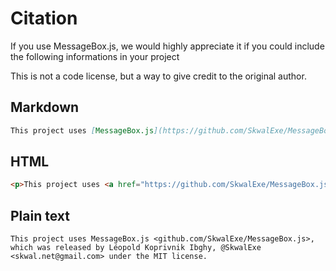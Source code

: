 # Citation

If you use MessageBox.js, we would highly appreciate it if you could include the following informations in your project

This is not a code license, but a way to give credit to the original author.

## Markdown

```md
This project uses [MessageBox.js](https://github.com/SkwalExe/MessageBox.js), which was released by Léopold Koprivnik Ibghy, [@SkwalExe](https://github.com/SkwalExe/) \<skwal.net@gmail.com\> under the [MIT license](https://github.com/SkwalExe/MessageBox.js/blob/main/LICENSE).
```

## HTML

```html
<p>This project uses <a href="https://github.com/SkwalExe/MessageBox.js">MessageBox.js</a>, which was released by Léopold Koprivnik Ibghy, <a href="https://github.com/SkwalExe/">@SkwalExe</a> &lt;<a href="mailto:skwal.net@gmail.com">skwal.net@gmail.com</a>&gt; under the <a href="https://github.com/SkwalExe/MessageBox.js/blob/main/LICENSE">MIT license</a></p>
```

## Plain text

```
This project uses MessageBox.js <github.com/SkwalExe/MessageBox.js>, which was released by Léopold Koprivnik Ibghy, @SkwalExe <skwal.net@gmail.com> under the MIT license.
```
